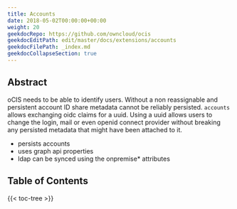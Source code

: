 ```yaml
---
title: Accounts
date: 2018-05-02T00:00:00+00:00
weight: 20
geekdocRepo: https://github.com/owncloud/ocis
geekdocEditPath: edit/master/docs/extensions/accounts
geekdocFilePath: _index.md
geekdocCollapseSection: true
---
```


## Abstract
oCIS needs to be able to identify users. Without a non reassignable and persistent account ID share metadata cannot be reliably persisted. `accounts` allows exchanging oidc claims for a uuid. Using a uuid allows users to change the login, mail or even openid connect provider without breaking any persisted metadata that might have been attached to it.

- persists accounts
- uses graph api properties
- ldap can be synced using the onpremise* attributes

## Table of Contents

{{< toc-tree >}}